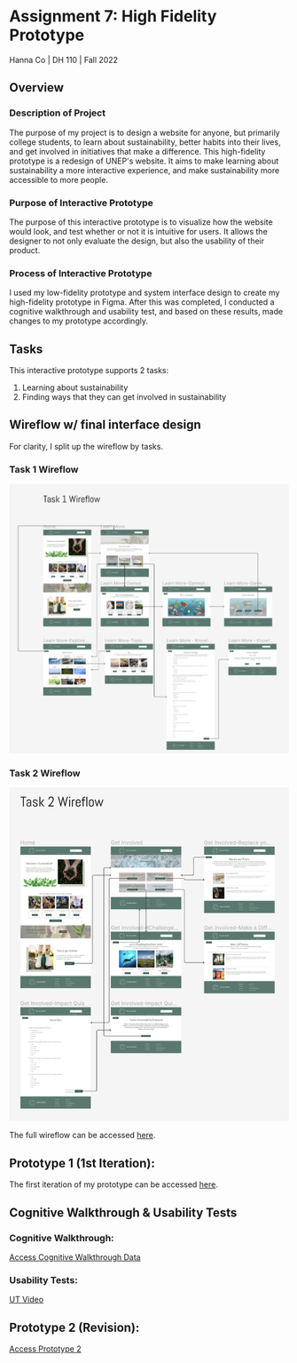 # Assignment 7: High Fidelity Prototype
Hanna Co | DH 110 | Fall 2022

## Overview
### Description of Project
The purpose of my project is to design a website for anyone, but primarily college students, to learn about sustainability, better habits into their lives, and get involved in initiatives that make a difference. This high-fidelity prototype is a redesign of UNEP's website. It aims to make learning about sustainability a more interactive experience, and make sustainability more accessible to more people.

### Purpose of Interactive Prototype
The purpose of this interactive prototype is to visualize how the website would look, and test whether or not it is intuitive for users. It allows the designer to not only evaluate the design, but also the usability of their product.

### Process of Interactive Prototype
I used my low-fidelity prototype and system interface design to create my high-fidelity prototype in Figma. After this was completed, I conducted a cognitive walkthrough and usability test, and based on these results, made changes to my prototype accordingly.

## Tasks
This interactive prototype supports 2 tasks:
1. Learning about sustainability
2. Finding ways that they can get involved in sustainability

## Wireflow w/ final interface design
For clarity, I split up the wireflow by tasks.

### Task 1 Wireflow

![image](https://github.com/hannaco/DH110/blob/main/Assignment7/Task_1_Wireflow.png)

### Task 2 Wireflow

![image](https://github.com/hannaco/DH110/blob/main/Assignment7/Task_2_Wireflow.png)

The full wireflow can be accessed [here](https://www.figma.com/file/4rT9E9P4oMUs3jBchIPTN9/DH-110-Assignment-7-Wireflows?node-id=0%3A1).

## Prototype 1 (1st Iteration):
The first iteration of my prototype can be accessed [here](https://www.figma.com/proto/MpXh0UckAMhi8G7RhVRBIo/DH-110-Assignment-7?node-id=9%3A1157&scaling=scale-down&page-id=0%3A1&starting-point-node-id=9%3A1157).

## Cognitive Walkthrough & Usability Tests

### Cognitive Walkthrough:
[Access Cognitive Walkthrough Data](https://docs.google.com/spreadsheets/d/15HXr6no3cgMHEjqRma5v7XQxy8vVqJVEQpGMI2l1gDA/edit?usp=sharing)


### Usability Tests:
[UT Video]()

## Prototype 2 (Revision):

[Access Prototype 2]()
